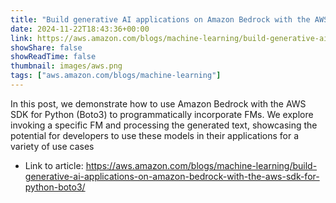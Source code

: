 ```yaml
---
title: "Build generative AI applications on Amazon Bedrock with the AWS SDK for Python (Boto3)"
date: 2024-11-22T18:43:36+00:00
link: https://aws.amazon.com/blogs/machine-learning/build-generative-ai-applications-on-amazon-bedrock-with-the-aws-sdk-for-python-boto3/
showShare: false
showReadTime: false
thumbnail: images/aws.png
tags: ["aws.amazon.com/blogs/machine-learning"]
---
```

In this post, we demonstrate how to use Amazon Bedrock with the AWS SDK for Python (Boto3) to programmatically incorporate FMs. We explore invoking a specific FM and processing the generated text, showcasing the potential for developers to use these models in their applications for a variety of use cases

- Link to article: https://aws.amazon.com/blogs/machine-learning/build-generative-ai-applications-on-amazon-bedrock-with-the-aws-sdk-for-python-boto3/